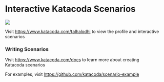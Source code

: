 # Interactive Katacoda Scenarios

[![](http://shields.katacoda.com/katacoda/talhalodhi/count.svg)](https://www.katacoda.com/talhalodhi "Get your profile on Katacoda.com")

Visit https://www.katacoda.com/talhalodhi to view the profile and interactive scenarios

### Writing Scenarios
Visit https://www.katacoda.com/docs to learn more about creating Katacoda scenarios

For examples, visit https://github.com/katacoda/scenario-example
